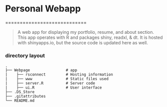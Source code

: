 # Personal Webapp
============================

> A web app for displaying my portfolio, resume, and about section. This app operates with R and packages shiny, readxl, & dt. It is hosted with shinyapps.io, but the source code is updated here as well.

### directory layout

    .
    ├── Webpage                # app
    |    ├── rsconnect         # Hosting information
    |    ├── www               # Static files used
    |    ├── server.R          # Server code
    |    ├── ui.R              # User interface
    ├── .DS_Store
    ├── .gitattributes
    └── README.md
